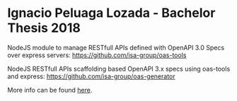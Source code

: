 # Ignacio Peluaga Lozada - Bachelor Thesis 2018

NodeJS module to manage RESTfull APIs defined with OpenAPI 3.0 Specs over express servers:
https://github.com/isa-group/oas-tools

NodeJS RESTfull APIs scaffolding based OpenAPI 3.x specs using oas-tools and express:
https://github.com/isa-group/oas-generator

More info can be found [here](https://medium.com/isa-group/openapi-3-meets-nodejs-e3b263f7d9a).

